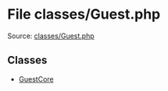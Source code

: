 File classes/Guest.php
=========

Source: [classes/Guest.php](https://github.com/PrestaShop/PrestaShop/blob/1.6.0.8/classes/Guest.php)


Classes
-------

* [GuestCore](class.GuestCore.md)

